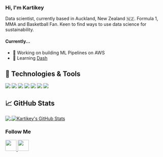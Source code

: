 ### Hi, I'm Kartikey
Data scientist, currently based in Auckland, New Zealand :new_zealand:. Formula 1, MMA and Basketball Fan. Keen to find ways to use data science for sustainability.

<!--
**kartikey-vyas/kartikey-vyas** is a ✨ _special_ ✨ repository because its `README.md` (this file) appears on your GitHub profile.

Here are some ideas to get you started:

- 🔭 I’m currently working on ...
- 🌱 I’m currently learning ...
- 👯 I’m looking to collaborate on ...
- 🤔 I’m looking for help with ...

- 📫 How to reach me: ...
- 😄 Pronouns: ...
- ⚡ Fun fact: ...
-->
#### Currently...
- 🔭 Working on building ML Pipelines on AWS
- 🌱 Learning [Dash](https://plotly.com/dash/)


## 🔧 Technologies & Tools
![](https://img.shields.io/badge/OS-Mac-informational?style=flat&logo=apple&logoColor=white&color=2bbc8a)
![](https://img.shields.io/badge/OS-Windows-informational?style=flat&logo=windows&logoColor=white&color=2bbc8a)
![](https://img.shields.io/badge/IDE-VSCode-informational?style=flat&logo=visualstudiocode&logoColor=white&color=2bbc8a)
![](https://img.shields.io/badge/Code-Python-informational?style=flat&logo=python&logoColor=white&color=2bbc8a)
![](https://img.shields.io/badge/Shell-Bash-informational?style=flat&logo=gnu-bash&logoColor=white&color=2bbc8a)
![](https://img.shields.io/badge/Tools-Docker-informational?style=flat&logo=docker&logoColor=white&color=2bbc8a)
![](https://img.shields.io/badge/Tools-AWS-informational?style=flat&logo=amazonaws&logoColor=white&color=2bbc8a)

## &#x1f4c8; GitHub Stats

<a href="https://github.com/kartikey-vyas/kartikey-vyas">
  <img align="center" src="https://github-readme-stats.vercel.app/api/top-langs/?username=kartikey-vyas&hide=html,jupyter notebook&exclude_repo=ecogydapp&theme=tokyonight&langs_count=3" />
</a>
<a href="https://github.com/kartikey-vyas/kartikey-vyas">
  <img align="center" src="https://github-readme-stats.vercel.app/api?username=kartikey-vyas&show_icons=true&line_height=27&count_private=true&theme=tokyonight&include_all_commits=true" alt="Kartikey's GitHub Stats" />
</a>

### Follow Me
<a href="https://www.linkedin.com/in/kartikey-vyas/">
  <img src="https://simpleicons.org/icons/linkedin.svg" width="35" />
</a>

<a href="https://open.spotify.com/user/1289815412?si=aac80acfeb8f4b9e">
  <img src="https://simpleicons.org/icons/spotify.svg" width="35" />
</a>
